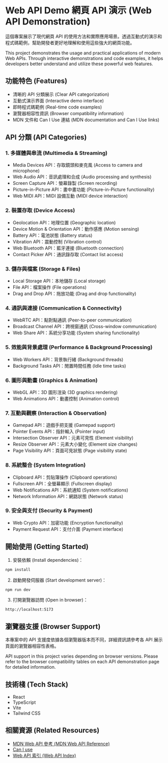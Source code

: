 # Web API Demo 網頁 API 演示 (Web API Demonstration)

這個專案展示了現代網頁 API 的使用方法和實際應用場景。透過互動式的演示和程式碼範例，幫助開發者更好地理解和使用這些強大的網頁功能。

This project demonstrates the usage and practical applications of modern Web APIs. Through interactive demonstrations and code examples, it helps developers better understand and utilize these powerful web features.

## 功能特色 (Features)

- 清晰的 API 分類展示 (Clear API categorization)
- 互動式演示界面 (Interactive demo interface)
- 即時程式碼範例 (Real-time code examples)
- 瀏覽器相容性資訊 (Browser compatibility information)
- MDN 文件和 Can I Use 連結 (MDN documentation and Can I Use links)

## API 分類 (API Categories)

### 1. 多媒體與串流 (Multimedia & Streaming)
- Media Devices API：存取鏡頭和麥克風 (Access to camera and microphone)
- Web Audio API：音訊處理和合成 (Audio processing and synthesis)
- Screen Capture API：螢幕錄製 (Screen recording)
- Picture-in-Picture API：畫中畫功能 (Picture-in-Picture functionality)
- Web MIDI API：MIDI 設備互動 (MIDI device interaction)

### 2. 裝置存取 (Device Access)
- Geolocation API：地理位置 (Geographic location)
- Device Motion & Orientation API：動作感應 (Motion sensing)
- Battery API：電池狀態 (Battery status)
- Vibration API：震動控制 (Vibration control)
- Web Bluetooth API：藍牙連接 (Bluetooth connection)
- Contact Picker API：通訊錄存取 (Contact list access)

### 3. 儲存與檔案 (Storage & Files)
- Local Storage API：本地儲存 (Local storage)
- File API：檔案操作 (File operations)
- Drag and Drop API：拖放功能 (Drag and drop functionality)

### 4. 通訊與連接 (Communication & Connectivity)
- WebRTC API：點對點通訊 (Peer-to-peer communication)
- Broadcast Channel API：跨視窗通訊 (Cross-window communication)
- Web Share API：系統分享功能 (System sharing functionality)

### 5. 效能與背景處理 (Performance & Background Processing)
- Web Workers API：背景執行緒 (Background threads)
- Background Tasks API：閒置時間任務 (Idle time tasks)

### 6. 圖形與動畫 (Graphics & Animation)
- WebGL API：3D 圖形渲染 (3D graphics rendering)
- Web Animations API：動畫控制 (Animation control)

### 7. 互動與觀察 (Interaction & Observation)
- Gamepad API：遊戲手把支援 (Gamepad support)
- Pointer Events API：指針輸入 (Pointer input)
- Intersection Observer API：元素可見性 (Element visibility)
- Resize Observer API：元素大小變化 (Element size changes)
- Page Visibility API：頁面可見狀態 (Page visibility state)

### 8. 系統整合 (System Integration)
- Clipboard API：剪貼簿操作 (Clipboard operations)
- Fullscreen API：全螢幕顯示 (Fullscreen display)
- Web Notifications API：系統通知 (System notifications)
- Network Information API：網路狀態 (Network status)

### 9. 安全與支付 (Security & Payment)
- Web Crypto API：加密功能 (Encryption functionality)
- Payment Request API：支付介面 (Payment interface)

## 開始使用 (Getting Started)

1. 安裝依賴 (Install dependencies)：
```bash
npm install
```

2. 啟動開發伺服器 (Start development server)：
```bash
npm run dev
```

3. 打開瀏覽器訪問 (Open in browser)：
```
http://localhost:5173
```

## 瀏覽器支援 (Browser Support)

本專案中的 API 支援度依據各個瀏覽器版本而不同，詳細資訊請參考各 API 展示頁面的瀏覽器相容性表格。

API support in this project varies depending on browser versions. Please refer to the browser compatibility tables on each API demonstration page for detailed information.

## 技術棧 (Tech Stack)

- React
- TypeScript
- Vite
- Tailwind CSS

## 相關資源 (Related Resources)

- [MDN Web API 參考 (MDN Web API Reference)](https://developer.mozilla.org/zh-TW/docs/Web/API)
- [Can I use](https://caniuse.com/)
- [Web API 索引 (Web API Index)](https://developer.mozilla.org/zh-TW/docs/Web/API)